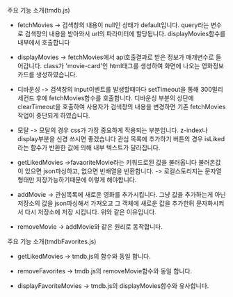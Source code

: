 주요 기능 소개(tmdb.js)

- fetchMovies -> 검색창의 내용이 null인 상태가 default입니다. 
query라는 변수로 검색창의 내용을 받아와서 url의 파라미터에 할당됩니다. 
displayMovies함수를 내부에서 호출합니다

- displayMovies -> fetchMovies에서 api호출결과로 받은 정보가 매개변수로 들어갑니다.
class가 'movie-card'인 html태그를 생성하여 화면에 나오는 영화정보 카드를 생성하였습니다.

- 디바운싱 -> 검색창의 input이벤트를 발생할때마다 setTimeout을 통해 300밀리세컨드 후에 fetchMovies함수를 호출합니다.
디바운싱 부분의 상단에 clearTimeout을 호출하여 사용자가 검색창의 내용을 변경하면 기존 fetchMovies작업이 중단되게 하였습니다.

- 모달 -> 모달의 경우 css가 가장 중요하게 작용되는 부분입니다. z-index나 display부분을 신경 쓰시면 좋겠습니다
관심 목록에 추가하기 버튼의 경우 isLiked라는 함수가 반환한 값에 의해 내부 텍스트가 달라집니다.

- getLikedMovies ->favaoriteMovie라는 키워드로된 값을 불러옵니다
불러온값이 있으면 json파싱하고, 없으면 빈배열을 반환합니다. -> 로컬스토리지는 문자열형태만 저장가능하기때문에 이렇게 해야합니다.

- addMovie -> 관심목록에 새로운 영화를 추가시킵니다. 그냥 값을 추가하는게 아닌 저장소의 값을 json파싱해서 가져오고
그 객체에 새로운 값을 추가한뒤 문자화시켜서 다시 저장소에 저장 시킵니다. 위와 같은 이유입니다.

- removeMovie -> addMovie와 같은 원리로 동작합니다.

주요 기능 소개(tmdbFavorites.js)

- getLikedMovies -> tmdb.js의 함수와 동일 합니다.

- removeFavorites -> tmdb.js의 removeMovie함수와 동일 합니다.

- displayFavoriteMovies ->  tmdb.js의 displayMovies함수와 유사합니다.
